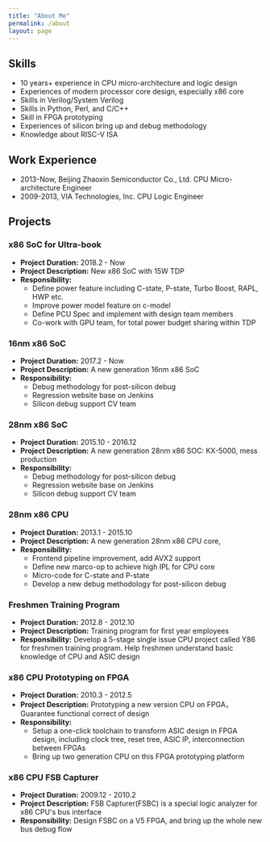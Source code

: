 ```yaml
---
title: "About Me"
permalink: /about
layout: page
---
```


## Skills

- 10 years+ experience in CPU micro-architecture and logic design
- Experiences of modern processor core design, especially x86 core
- Skills in Verilog/System Verilog
- Skills in Python, Perl, and C/C++
- Skill in FPGA prototyping
- Experiences of silicon bring up and debug methodology
- Knowledge about RISC-V ISA

## Work Experience

-   2013-Now, Beijing Zhaoxin Semiconductor Co., Ltd. CPU Micro-architecture Engineer
-   2009-2013, VIA Technologies, Inc. CPU Logic Engineer

## Projects

###  x86 SoC for Ultra-book

-   **Project Duration:** 2018.2 - Now
-   **Project Description:** New x86 SoC with 15W TDP
-   **Responsibility:**
    -   Define power feature including C-state, P-state, Turbo Boost, RAPL, HWP etc.
    -   Improve power model feature on c-model
    -   Define PCU Spec and implement with design team members
    -   Co-work with GPU team, for total power budget sharing within TDP

### 16nm x86 SoC

-   **Project Duration:** 2017.2 - Now
-   **Project Description:** A new generation 16nm x86 SoC
-   **Responsibility:**
    -   Debug methodology for post-silicon debug
    -   Regression website base on Jenkins
    -   Silicon debug support CV team

### 28nm x86 SoC

-   **Project Duration:** 2015.10 - 2016.12
-   **Project Description:** A new generation 28nm x86 SOC: KX-5000, mess production
-   **Responsibility:**
    -   Debug methodology for post-silicon debug
    -   Regression website base on Jenkins
    -   Silicon debug support CV team

### 28nm x86 CPU

-   **Project Duration:** 2013.1 - 2015.10
-   **Project Description:** A new generation 28nm x86 CPU core,
-   **Responsibility:**
    -   Frontend pipeline improvement, add AVX2 support
    -   Define new marco-op to achieve high IPL for CPU core
    -   Micro-code for C-state and P-state
    -   Develop a new debug methodology for post-silicon debug

### Freshmen Training Program

-   **Project Duration:** 2012.8 - 2012.10
-   **Project Description:** Training program for first year employees
-   **Responsibility:** Develop a 5-stage single issue CPU project called Y86 for freshmen training program. Help freshmen understand basic knowledge of CPU and ASIC design

### x86 CPU Prototyping on FPGA

-   **Project Duration:** 2010.3 - 2012.5
-   **Project Description:** Prototyping a new version CPU on FPGA， Guarantee functional correct of design
-   **Responsibility:**
    -   Setup a one-click toolchain to transform ASIC design in FPGA design, including clock tree, reset tree, ASIC IP, interconnection between FPGAs
    -   Bring up two generation CPU on this FPGA prototyping platform

### x86 CPU FSB Capturer

-   **Project Duration:** 2009.12 - 2010.2
-   **Project Description:** FSB Capturer(FSBC) is a special logic analyzer for x86 CPU's bus interface
-   **Responsibility:** Design FSBC on a V5 FPGA, and bring up the whole new bus debug flow

